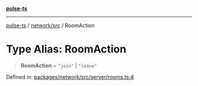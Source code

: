 [**pulse-ts**](../../../README.md)

***

[pulse-ts](../../../README.md) / [network/src](../README.md) / RoomAction

# Type Alias: RoomAction

> **RoomAction** = `"join"` \| `"leave"`

Defined in: [packages/network/src/server/rooms.ts:4](https://github.com/jlehett/pulse-ts/blob/a2a18767041a6b69ca4c5f6131d2de266097750e/packages/network/src/server/rooms.ts#L4)
